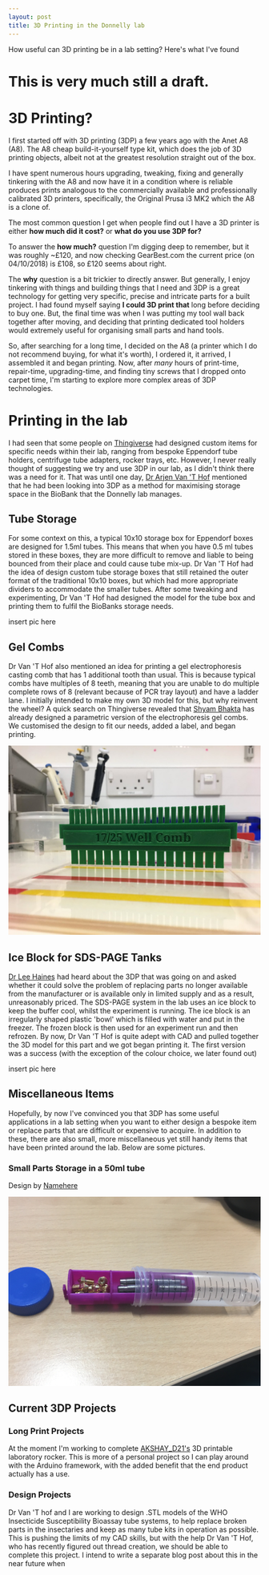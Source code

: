 ```yaml
---
layout: post
title: 3D Printing in the Donnelly lab
---
```


How useful can 3D printing be in a lab setting? Here's what I've found

# This is very much still a draft.

# 3D Printing?

I first started off with 3D printing (3DP) a few years ago with the Anet A8 (A8). The A8 cheap build-it-yourself type kit, which does the job of 3D printing objects, albeit not at the greatest resolution straight out of the box. 

I have spent numerous hours upgrading, tweaking, fixing and generally tinkering with the A8 and now have it in a condition where is reliable produces prints analogous to the commercially available and professionally calibrated 3D printers, specifically, the Original Prusa i3 MK2 which the A8 is a clone of.

The most common question I get when people find out I have a 3D printer is either **how much did it cost?** or **what do you use 3DP for?**

To answer the **how much?** question I'm digging deep to remember, but it was roughly ~£120, and now checking GearBest.com the current price (on 04/10/2018) is £108, so £120 seems about right. 

The **why** question is a bit trickier to directly answer. But generally, I enjoy tinkering with things and building things that I need and 3DP is a great technology for getting very specific, precise and intricate parts for a built project. I had found myself saying **I could 3D print that** long before deciding to buy one. But, the final time was when I was putting my tool wall back together after moving, and deciding that printing dedicated tool holders would extremely useful for organising small parts and hand tools. 

So, after searching for a long time, I decided on the A8 (a printer which I do not recommend buying, for what it's worth), I ordered it, it arrived, I assembled it and began printing. Now, after _many_ hours of print-time, repair-time, upgrading-time,  and finding tiny screws that I dropped onto carpet time, I'm starting to explore more complex areas of 3DP technologies. 

# Printing in the lab

I had seen that some people on [Thingiverse](http://thingiverse.com) had designed custom items for specific needs within their lab, ranging from bespoke Eppendorf tube holders, centrifuge tube adapters, rocker trays, etc. However, I never really thought of suggesting we try and use 3DP in our lab, as I didn't think there was a need for it. That was until one day, [Dr Arjen Van 'T Hof](https://www.lstmed.ac.uk/about/people) mentioned that he had been looking into 3DP as a method for maximising storage space in the BioBank that the Donnelly lab manages.

## Tube Storage

For some context on this, a typical 10x10 storage box for Eppendorf boxes are designed for 1.5ml tubes. This means that when you have 0.5 ml tubes stored in these boxes, they are more difficult to remove and liable to being bounced from their place and could cause tube mix-up. Dr Van 'T Hof had the idea of design custom tube storage boxes that still retained the outer format of the traditional 10x10 boxes, but which had more appropriate dividers to accommodate the smaller tubes. After some tweaking and experimenting, Dr Van 'T Hof had designed the model for the tube box and printing them to fulfil the BioBanks storage needs.

insert pic here

## Gel Combs

Dr Van 'T Hof also mentioned an idea for printing a gel electrophoresis casting comb that has 1 additional tooth than usual. This is because typical combs have multiples of 8 teeth, meaning that you are unable to do multiple complete rows of 8 (relevant because of PCR tray layout) and have a ladder lane. I initially intended to make my own 3D model for this, but why reinvent the wheel? A quick search on Thingiverse revealed that [Shyam Bhakta](https://www.thingiverse.com/shyambhakta/about) has already designed a parametric version of the electrophoresis gel combs. We customised the design to fit our needs, added a label, and began printing. 

<p align="center">
  <img src="/images/3dp-gel-comb.jpg" alt="£DP-gel-comb"/>
</p>

## Ice Block for SDS-PAGE Tanks

[Dr Lee Haines](https://www.lstmed.ac.uk/about/people/dr-lee-haines) had heard about the 3DP that was going on and asked whether it could solve the problem of replacing parts no longer available from the manufacturer or is available only in limited supply and as a result, unreasonably priced. The SDS-PAGE system in the lab uses an ice block to keep the buffer cool, whilst the experiment is running. The ice block is an irregularly shaped plastic 'bowl' which is filled with water and put in the freezer. The frozen block is then used for an experiment run and then refrozen. By now, Dr Van 'T Hof is quite adept with CAD and pulled together the 3D model for this part and we got began printing it. The first version was a success (with the exception of the colour choice, we later found out)

insert pic here 

## Miscellaneous Items

Hopefully, by now I've convinced you that 3DP has some useful applications in a lab setting when you want to either design a bespoke item or replace parts that are difficult or expensive to acquire. In addition to these, there are also small, more miscellaneous yet still handy items that have been printed around the lab. Below are some pictures.

### Small Parts Storage in a 50ml tube

Design by [Namehere](https://www.thingiverse.com/)

<p align="center">
  <img src="/images/3dp-part-storage-open.jpg" alt="£DP-gel-comb"/>
</p>

## Current 3DP Projects

### Long Print Projects 
At the moment I'm working to complete [AKSHAY_D21's](https://www.thingiverse.com/thing:2948680) 3D printable laboratory rocker. This is more of a personal project so I can play around with the Arduino framework, with the added benefit that the end product actually has a use. 

### Design Projects 
Dr Van 'T hof and I are working to design .STL models of the WHO Insecticide Susceptibility Bioassay tube systems, to help replace broken parts in the insectaries and keep as many tube kits in operation as possible. This is pushing the limits of my CAD skills, but with the help Dr Van 'T Hof, who has recently figured out thread creation, we should be able to complete this project. I intend to write a separate blog post about this in the near future when 
